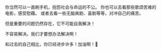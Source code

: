 你当然可以一直刷手机，抱怨社会与命运的不公。
你也可以去看那些歌颂苦难的电影，感受慰藉。
或者去看一些无脑爽剧、喜剧等等，对冲自己的痛苦。

但是重要的问题仍然存在，它不可能自我解决！

不容易解决。我们才要想办法解决啊！

和过去的自己相比，你已经进步许多！加油啊！🤠
